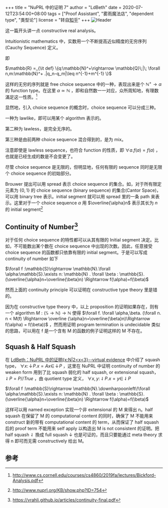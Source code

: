 +++
title = "NuPRL 中的证明 7"
author = "LdBeth"
date = 2020-07-12T23:54:00+08:00
tags = ["Proof Assistant", "雾雨魔法店", "dependent type", "类型论"]
license = "转自[知乎](https://zhuanlan.zhihu.com/p/149551842)"
+++
![Header](v2-5efea2f0e306928787bd2e4ed610ff9d_1440w.image.png)

这一篇开头讲一点 constructive real analysis。

Intuitionistic mathematics 中，实数用一个不断提高近似精度的无穷序列(Cauchy Sequence) 定义。

即

$\mathbb{R} =_{\it def} \{q:\mathbb{N}^+\rightarrow \mathbb{Q}\;|\; \forall n,m:\mathbb{N}^+ .|q_n-q_m|\leq n^{-1}+m^{-1} \}$ 

这样的无穷的序列就是 free choice sequence 中的一种，表现出来是个 $\mathbb{N}^+ \rightarrow \alpha$ 的 function type。在这里 $\alpha \simeq \mathbb{N}$ ，即和自然数一一对应，众所周知地，有理数滿足这一性质。[^1]

显然地，引入 choice sequence 的概念时，choice sequence 可以分成三种。

一种为 lawlike，即可以用某个 algorithm 表示的。

第二种为 lawless，是完全无序的。

第三种是由前两种 choice sequence 混合得到的，是为 mix。

注意即使是 lawless sequence，也符合 function 的性质，即 $\forall a. f(a) = f(a)$ ，也就是已经生成的数是不会变更了。

尽管 choice sequence 是无限的，但明显地，任何有限的 sequence 同时是无限个 choice sequence 的初始部分。

Brouwer 提出可以用 spread 表示 choice sequence 的集合。如，对于所有限定元素为 $\{0,1\}$ 的 choice sequence (binary sequence) 的集合(Cantor Space)，可以用 binary tree 表示。initial segment 就可以用 spread 里的一条 path 来表示。这里对于一个 choice sequence $\alpha$ 用 $\overline{\alpha}n$ 表示其长为 $n$ 的 initial segment[^2]

## Continuity of Number[^3]

对于任何 choice sequence 的特性都可以从其有限的 Initial segment 决定。比如，不可能数出某个数在 choice sequence 中出现的次数。因此，任意接受 choice sequence 的函数都只依靠有限的 initial segment。于是可以写成 continuity of number 如下

$\forall f :\mathbb{S}\rightarrow \mathbb{N}.\forall \alpha:\mathbb{S}.\exists n: \mathbb{N} . \forall \beta : \mathbb{S}.(\overline{\alpha}n=\overline{\beta}n) \Rightarrow f(\alpha)=f(\beta)$ 

然而上面的 continuity principle 可以证明在 constructive type theory 里是错的。

因为在 constructive type theory 中，以上 proposition 的证明如果存在，则有一个 algorithm $M:(\mathbb{S}\rightarrow \mathbb{N})\rightarrow \mathbb{N}$ 使得 $\forall f. \forall \alpha,\beta.  (\forall n. n < M(f) \Rightarrow \overline {\alpha}n=\overline{\beta}n)\Rightarrow f(\alpha) = f(\beta))$ ，然而用证明 program termination is undecidable 类似的思路，可以用在 f 是一个含有 M 的函数的例子证明这样的 M 不存在。

## Squash & Half Squash

在 [LdBeth：NuPRL 中的证明{x:N|2\<x\<3}--virtual evidence](../108759696) 中介绍了 squash type， $\forall x:\,\downarrow\! P.x= Ax \in\, \downarrow\! P$ ，这里在 NuPRL 中证明  continuity of number 的 weaken form 用到了比 squash 弱化的 half squash, or extensional squash， $\downharpoonleft\!P = P//True$ ，由 quotient type 定义， $\forall x,y:\,\downharpoonleft\!P.x=y\in\,\downharpoonleft\!P$ 

$\forall f :\mathbb{S}\rightarrow \mathbb{N}.\downharpoonleft\!\forall \alpha:\mathbb{S}.\exists n: \mathbb{N} . \forall \beta : \mathbb{S}.(\overline{\alpha}n=\overline{\beta}n) \Rightarrow f(\alpha)=f(\beta)$ 

这样可以用 named exception 实现一个非 extensional 的 M 来得出 n。half squash 在保留了 M 的 computational content 的同时，确保了 M 不能用来 construct 新的带有 computational content 的 term，从而保证了 half squash 后的 proof term 不能用来 self apply 以构造出 M is not consistent 的证明。把 half squash $\downharpoonleft$ 換成 full squash $\downarrow$ 也是可证的，而且只要能通过 meta theory 求得 n 即可而无需 constructively 给出 M。



## 参考

[^1]: http://www.cs.cornell.edu/courses/cs4860/2019fa/lectures/Bickford-Analysis.pdf

[^2]: http://www.nuprl.org/KB/show.php?ID=754

[^3]: https://vrahli.github.io/articles/continuity-final.pdf
